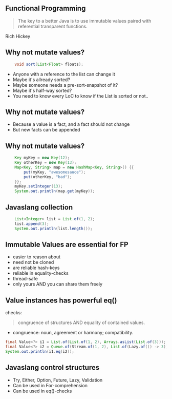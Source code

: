 ## Functional Programming

> The key to a better Java is to use immutable values paired with referential transparent functions.

Rich Hickey


## Why not mutate values?
~~~java
    void sort(List<Float> floats);
~~~
- Anyone with a reference to the list can change it
- Maybe it's allready sorted?
- Maybe someone needs a pre-sort-snapshot of it?
- Maybe it's half-way sorted?
- You need to know every LoC to know if the List is sorted or not..


## Why not mutate values?

- Because a value is a fact, and a fact should not change
- But new facts can be appended


## Why not mutate values?
~~~java
    Key myKey = new Key(12);
    Key otherKey = new Key(13);
    Map<Key, String> map = new HashMap<Key, String>() {{
        put(myKey, "awesomesauce");
        put(otherKey, "bad");
    }};
    myKey.setInteger(13);
    System.out.println(map.get(myKey));
~~~    


## Javaslang collection

~~~java
    List<Integer> list = List.of(1, 2);
    list.append(3);
    System.out.println(list.length());
~~~


## Immutable Values are essential for FP

- easier to reason about
- need not be cloned
- are reliable hash-keys
- reliable in equality-checks
- thread-safe
- only yours AND you can share them freely


## Value instances has powerful eq()

checks:
> congruence of structures AND equality of contained values.
- congruence: noun, agreement or harmony; compatibility.

~~~java
final Value<?> i1 = List.of(List.of(1, 2), Arrays.asList(List.of(3)));
final Value<?> i2 = Queue.of(Stream.of(1, 2), List.of(Lazy.of(() -> 3)));
System.out.println(i1.eq(i2));
~~~


## Javaslang control structures
- Try, Either, Option, Future, Lazy, Validation
- Can be used in For-comprehension
- Can be used in eq()-checks
